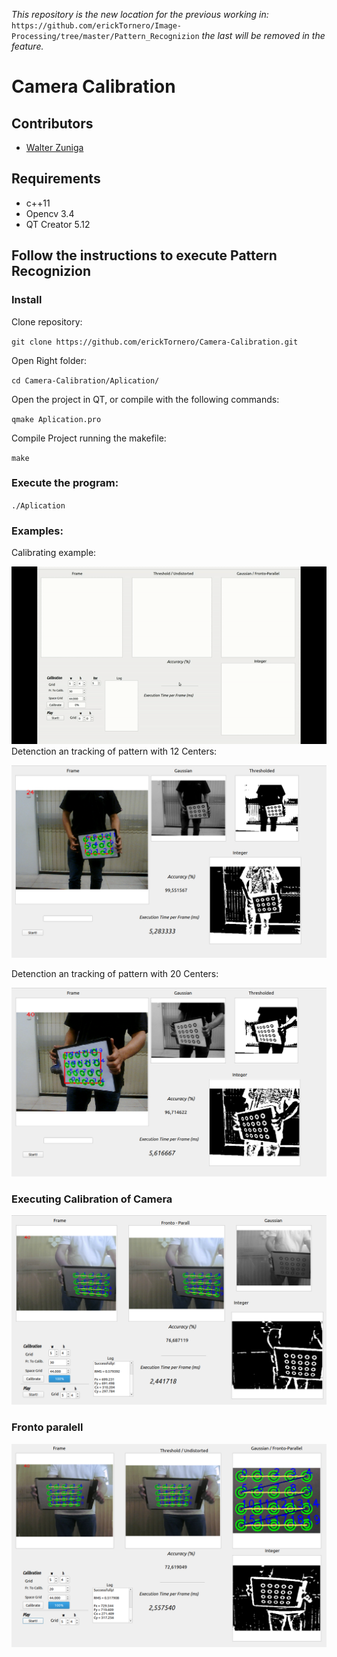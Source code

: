 *This repository is the new location for the previous working in:*
`https://github.com/erickTornero/Image-Processing/tree/master/Pattern_Recognizion`
*the last will be removed in the feature.*

# Camera Calibration

## Contributors
- [Walter Zuniga](https://github.com/wzuniga)

## Requirements
* c++11
* Opencv 3.4
* QT Creator 5.12

## Follow the instructions to execute Pattern Recognizion
### Install

Clone repository:

`git clone https://github.com/erickTornero/Camera-Calibration.git`

Open Right folder:

`cd Camera-Calibration/Aplication/`


Open the project in QT, or compile with the following commands:

`qmake Aplication.pro`

Compile Project running the makefile:

`make`


### Execute the program:

`./Aplication`

### Examples:

Calibrating example:

![](sample_calibration.gif)
Detenction an tracking of pattern with 12 Centers:

![alt text](https://raw.githubusercontent.com/erickTornero/Camera-Calibration/master/tt2.png)

Detenction an tracking of pattern with 20 Centers:

![alt text](sample2.png)

### Executing Calibration of Camera

![alt text](calibrate.png)

### Fronto paralell

![alt text](frontoparallel.png)

